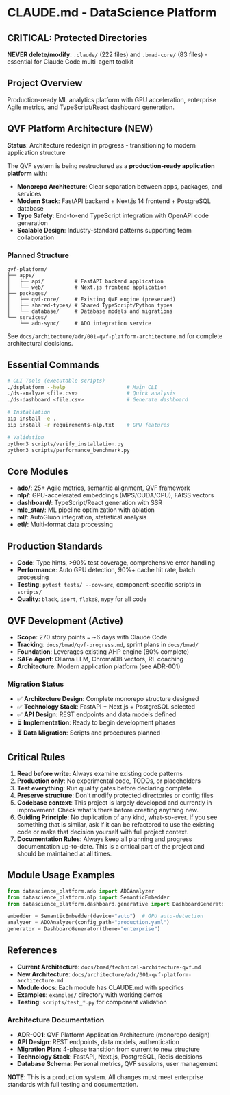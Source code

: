# CLAUDE.md - DataScience Platform

## CRITICAL: Protected Directories
**NEVER delete/modify**: `.claude/` (222 files) and `.bmad-core/` (83 files) - essential for Claude Code multi-agent toolkit

## Project Overview
Production-ready ML analytics platform with GPU acceleration, enterprise Agile metrics, and TypeScript/React dashboard generation.

## QVF Platform Architecture (NEW)
**Status**: Architecture redesign in progress - transitioning to modern application structure

The QVF system is being restructured as a **production-ready application platform** with:
- **Monorepo Architecture**: Clear separation between apps, packages, and services
- **Modern Stack**: FastAPI backend + Next.js 14 frontend + PostgreSQL database
- **Type Safety**: End-to-end TypeScript integration with OpenAPI code generation
- **Scalable Design**: Industry-standard patterns supporting team collaboration

### Planned Structure
```
qvf-platform/
├── apps/
│   ├── api/          # FastAPI backend application
│   └── web/          # Next.js frontend application
├── packages/
│   ├── qvf-core/     # Existing QVF engine (preserved)
│   ├── shared-types/ # Shared TypeScript/Python types
│   └── database/     # Database models and migrations
└── services/
    └── ado-sync/     # ADO integration service
```

See `docs/architecture/adr/001-qvf-platform-architecture.md` for complete architectural decisions.

## Essential Commands
```bash
# CLI Tools (executable scripts)
./dsplatform --help                    # Main CLI
./ds-analyze <file.csv>                # Quick analysis
./ds-dashboard <file.csv>              # Generate dashboard

# Installation
pip install -e .
pip install -r requirements-nlp.txt    # GPU features

# Validation
python3 scripts/verify_installation.py
python3 scripts/performance_benchmark.py
```

## Core Modules
- **ado/**: 25+ Agile metrics, semantic alignment, QVF framework
- **nlp/**: GPU-accelerated embeddings (MPS/CUDA/CPU), FAISS vectors
- **dashboard/**: TypeScript/React generation with SSR
- **mle_star/**: ML pipeline optimization with ablation
- **ml/**: AutoGluon integration, statistical analysis
- **etl/**: Multi-format data processing

## Production Standards
- **Code**: Type hints, >90% test coverage, comprehensive error handling
- **Performance**: Auto GPU detection, 90%+ cache hit rate, batch processing
- **Testing**: `pytest tests/ --cov=src`, component-specific scripts in `scripts/`
- **Quality**: `black`, `isort`, `flake8`, `mypy` for all code

## QVF Development (Active)
- **Scope**: 270 story points = ~6 days with Claude Code
- **Tracking**: `docs/bmad/qvf-progress.md`, sprint plans in `docs/bmad/`
- **Foundation**: Leverages existing AHP engine (80% complete)
- **SAFe Agent**: Ollama LLM, ChromaDB vectors, RL coaching
- **Architecture**: Modern application platform (see ADR-001)

### Migration Status
- ✅ **Architecture Design**: Complete monorepo structure designed
- ✅ **Technology Stack**: FastAPI + Next.js + PostgreSQL selected
- ✅ **API Design**: REST endpoints and data models defined
- ⏳ **Implementation**: Ready to begin development phases
- ⏳ **Data Migration**: Scripts and procedures planned

## Critical Rules
1. **Read before write**: Always examine existing code patterns
2. **Production only**: No experimental code, TODOs, or placeholders
3. **Test everything**: Run quality gates before declaring complete
4. **Preserve structure**: Don't modify protected directories or config files
5. **Codebase context**: This project is largely developed and currently in improvement.  Check what's there before creating anything new.
6. **Guiding Principle**: No duplication of any kind, what-so-ever.  If you see something that is similar, ask if it can be refactored to use the existing code or make that decision yourself with full project context.
7. **Documentation Rules**: Always keep all planning and progress documentation up-to-date.  This is a critical part of the project and should be maintained at all times.

## Module Usage Examples
```python
from datascience_platform.ado import ADOAnalyzer
from datascience_platform.nlp import SemanticEmbedder
from datascience_platform.dashboard.generative import DashboardGenerator

embedder = SemanticEmbedder(device="auto")  # GPU auto-detection
analyzer = ADOAnalyzer(config_path="production.yaml")
generator = DashboardGenerator(theme="enterprise")
```

## References
- **Current Architecture**: `docs/bmad/technical-architecture-qvf.md`
- **New Architecture**: `docs/architecture/adr/001-qvf-platform-architecture.md` 
- **Module docs**: Each module has CLAUDE.md with specifics
- **Examples**: `examples/` directory with working demos
- **Testing**: `scripts/test_*.py` for component validation

### Architecture Documentation
- **ADR-001**: QVF Platform Application Architecture (monorepo design)
- **API Design**: REST endpoints, data models, authentication
- **Migration Plan**: 4-phase transition from current to new structure
- **Technology Stack**: FastAPI, Next.js, PostgreSQL, Redis decisions
- **Database Schema**: Personal metrics, QVF sessions, user management

**NOTE**: This is a production system. All changes must meet enterprise standards with full testing and documentation.